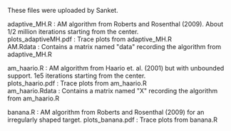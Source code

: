 These files were uploaded by Sanket.

adaptive_MH.R         :  AM algorithm from Roberts and Rosenthal (2009).  About 1/2 million iterations starting from the center. <br>
plots_adaptiveMH.pdf  :  Trace plots from adaptive_MH.R <br>
AM.Rdata              :  Contains a matrix named "data" recording the algorithm from adaptive_MH.R <br>


am_haario.R           :  AM algorithm from Haario et. al. (2001) but with unbounded support.  1e5 iterations starting from the center. <br>
plots_haario.pdf      :  Trace plots from am_haario.R <br>
am_haario.Rdata       :  Contains a matrix named "X" recording the algorithm from am_haario.R <br>


banana.R              :  AM algorithm from Roberts and Rosenthal (2009) for an irregularly shaped target.
plots_banana.pdf      :  Trace plots from banana.R
